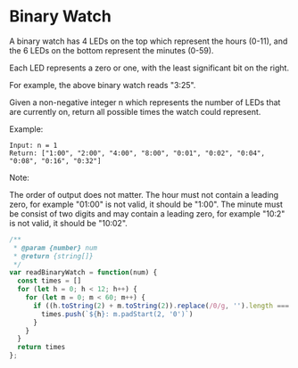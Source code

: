 # Binary Watch

A binary watch has 4 LEDs on the top which represent the hours (0-11), and the 6 LEDs on the bottom represent the minutes (0-59).

Each LED represents a zero or one, with the least significant bit on the right.


For example, the above binary watch reads "3:25".

Given a non-negative integer n which represents the number of LEDs that are currently on, return all possible times the watch could represent.

Example:

    Input: n = 1
    Return: ["1:00", "2:00", "4:00", "8:00", "0:01", "0:02", "0:04", "0:08", "0:16", "0:32"]

Note:

  The order of output does not matter.
  The hour must not contain a leading zero, for example "01:00" is not valid, it should be "1:00".
  The minute must be consist of two digits and may contain a leading zero, for example "10:2" is not valid, it should be "10:02".

```JavaScript
/**
 * @param {number} num
 * @return {string[]}
 */
var readBinaryWatch = function(num) {
  const times = []
  for (let h = 0; h < 12; h++) {
    for (let m = 0; m < 60; m++) {
      if ((h.toString(2) + m.toString(2)).replace(/0/g, '').length === num) {
        times.push(`${h}: m.padStart(2, '0')`)
      }
    }
  }
  return times
};
```